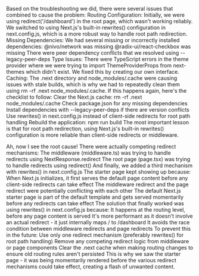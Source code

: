 Based on the troubleshooting we did, there were several issues that combined to cause the problem:
Routing Configuration: Initially, we were using redirect('/dashboard') in the root page, which wasn't working reliably. We switched to using Next.js's built-in rewrites() configuration in next.config.js, which is a more robust way to handle root path redirection.
Missing Dependencies: We had several missing or incorrectly installed dependencies:
@nivo/network was missing
@radix-ui/react-checkbox was missing
There were peer dependency conflicts that we resolved using --legacy-peer-deps
Type Issues: There were TypeScript errors in the theme provider where we were trying to import ThemeProviderProps from next-themes which didn't exist. We fixed this by creating our own interface.
Caching: The .next directory and node_modules/.cache were causing issues with stale builds, which is why we had to repeatedly clean them using rm -rf .next node_modules/.cache.
If this happens again, here's the checklist to follow:
Clear the Next.js cache: rm -rf .next node_modules/.cache
Check package.json for any missing dependencies
Install dependencies with --legacy-peer-deps if there are version conflicts
Use rewrites() in next.config.js instead of client-side redirects for root path handling
Rebuild the application: npm run build
The most important lesson is that for root path redirection, using Next.js's built-in rewrites() configuration is more reliable than client-side redirects or middleware.

Ah, now I see the root cause! There were actually competing redirect mechanisms:
The middleware (middleware.ts) was trying to handle redirects using NextResponse.redirect
The root page (page.tsx) was trying to handle redirects using redirect()
And finally, we added a third mechanism with rewrites() in next.config.js
The starter page kept showing up because:
When Next.js initializes, it first serves the default page content before any client-side redirects can take effect
The middleware redirect and the page redirect were potentially conflicting with each other
The default Next.js starter page is part of the default template and gets served momentarily before any redirects can take effect
The solution that finally worked was using rewrites() in next.config.js because:
It happens at the routing level, before any page content is served
It's more performant as it doesn't involve an actual redirect - it just internally maps / to /dashboard
It avoids the race condition between middleware redirects and page redirects
To prevent this in the future:
Use only one redirect mechanism (preferably rewrites() for root path handling)
Remove any competing redirect logic from middleware or page components
Clear the .next cache when making routing changes to ensure old routing rules aren't persisted
This is why we saw the starter page - it was being momentarily rendered before the various redirect mechanisms could take effect, creating a flash of unwanted content.